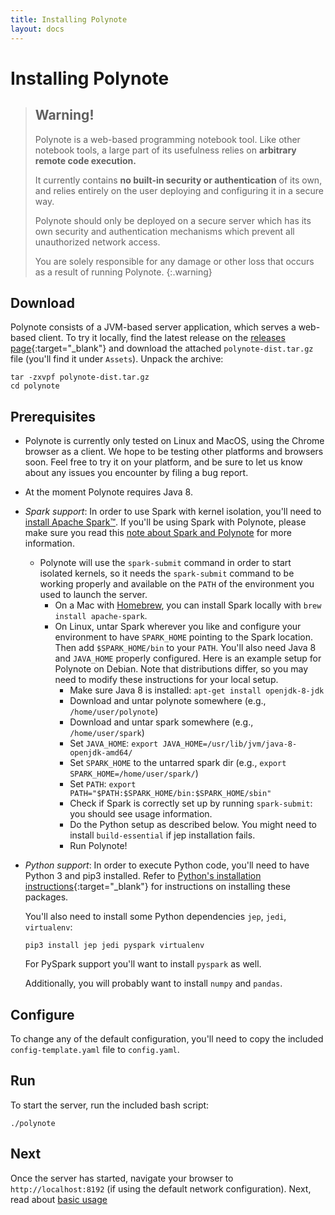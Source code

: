 ```yaml
---
title: Installing Polynote
layout: docs
---
```


# Installing Polynote

> ## Warning!
> Polynote is a web-based programming notebook tool. Like other notebook tools, a large part of its usefulness relies on
> **arbitrary remote code execution.**
>
> It currently contains **no built-in security or authentication** of its own, and relies entirely on the user deploying
> and configuring it in a secure way.
> 
> Polynote should only be deployed on a secure server which has its own security and authentication mechanisms which
> prevent all unauthorized network access.
>
> You are solely responsible for any damage or other loss that occurs as a result of running Polynote.
{:.warning} 

## Download
Polynote consists of a JVM-based server application, which serves a web-based client. To try it locally, find the latest
release on the [releases page](https://github.com/polynote/polynote/releases){:target="_blank"} and download the attached
`polynote-dist.tar.gz` file (you'll find it under `Assets`). Unpack the archive:

```
tar -zxvpf polynote-dist.tar.gz
cd polynote
```

## Prerequisites
- Polynote is currently only tested on Linux and MacOS, using the Chrome browser as a client. We hope to be testing
  other platforms and browsers soon. Feel free to try it on your platform, and be sure to let us know about any issues
  you encounter by filing a bug report.
  
- At the moment Polynote requires Java 8.
  
- *Spark support*: In order to use Spark with kernel isolation, you'll need to [install Apache Spark&trade;](https://spark.apache.org/downloads.html).
  If you'll be using Spark with Polynote, please make sure you read this [note about Spark and Polynote](02-basic-usage.md#Using-Spark-with-Polynote) for more information. 
  - Polynote will use the `spark-submit` command in order to start isolated kernels, so it needs the `spark-submit` command 
    to be working properly and available on the `PATH` of the environment you used to launch the server.
      - On a Mac with [Homebrew](https://brew.sh), you can install Spark locally with `brew install apache-spark`.
      - On Linux, untar Spark wherever you like and configure your environment to have `SPARK_HOME` pointing to the Spark location. 
        Then add `$SPARK_HOME/bin` to your `PATH`. You'll also need Java 8 and `JAVA_HOME` properly configured. 
        Here is an example setup for Polynote on Debian. Note that distributions differ, so you may need to modify these 
        instructions for your local setup.
        - Make sure Java 8 is installed: `apt-get install openjdk-8-jdk`
        - Download and untar polynote somewhere (e.g., `/home/user/polynote`)
        - Download and untar spark somewhere (e.g., `/home/user/spark`)
        - Set `JAVA_HOME`: `export JAVA_HOME=/usr/lib/jvm/java-8-openjdk-amd64/`
        - Set `SPARK_HOME` to the untarred spark dir (e.g., `export SPARK_HOME=/home/user/spark/`)
        - Set `PATH`: `export PATH="$PATH:$SPARK_HOME/bin:$SPARK_HOME/sbin"`
        - Check if Spark is correctly set up by running `spark-submit`: you should see usage information. 
        - Do the Python setup as described below. You might need to install `build-essential` if jep installation fails. 
        - Run Polynote!
      
- *Python support*: In order to execute Python code, you'll need to have Python 3 and pip3 installed. Refer to
  [Python's installation instructions](https://wiki.python.org/moin/BeginnersGuide/Download){:target="_blank"} for
  instructions on installing these packages.
  
  You'll also need to install some Python dependencies `jep`, `jedi`, `virtualenv`:
  
  ```
  pip3 install jep jedi pyspark virtualenv
  ``` 
  
  For PySpark support you'll want to install `pyspark` as well. 
  
  Additionally, you will probably want to install `numpy` and `pandas`. 
  

## Configure
To change any of the default configuration, you'll need to copy the included `config-template.yaml` file to `config.yaml`.

## Run
To start the server, run the included bash script:

```
./polynote
```

## Next
Once the server has started, navigate your browser to `http://localhost:8192` (if using the default network configuration).
Next, read about [basic usage](02-basic-usage.md)
